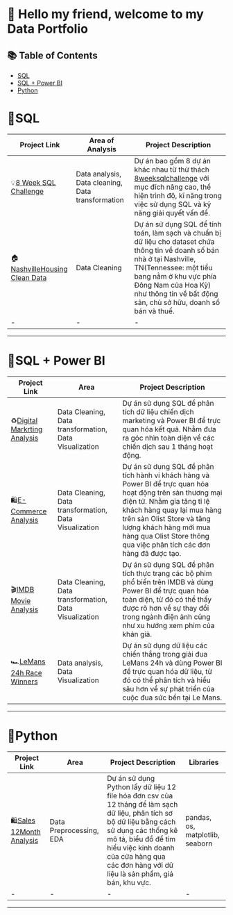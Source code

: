 # 🧠 Hello my friend, welcome to my Data Portfolio


## 📚 Table of Contents
- [SQL](#sql) 
- [SQL + Power BI](#sql--power-bi)
- [Python](#python)

#


# 📍SQL

| Project Link | Area of Analysis | Project Description | 
|---|---|---|
| 💡[8 Week SQL Challenge](https://github.com/Sniper116/-8-Week-SQL-Challenge) | Data analysis, Data cleaning, Data transformation | Dự án bao gồm 8 dự án khác nhau  từ thử thách [8weeksqlchallenge](https://8weeksqlchallenge.com/) với mục đích nâng cao, thể hiện trình độ, kĩ năng trong việc sử dụng SQL và kỹ năng giải quyết vấn đề. | 
| 🏠[NashvilleHousing Clean Data](https://github.com/Sniper116/NashvilleHousing-CleanData) | Data Cleaning | Dự án sử dụng SQL để tính toán, làm sạch và chuẩn bị dữ liệu cho dataset chứa thông tin về doanh số bán nhà ở tại Nashville, TN(Tennessee: một tiểu bang nằm ở khu vực phía Đông Nam của Hoa Kỳ) như thông tin về bất động sản, chủ sở hữu, doanh số bán và thuế. | 
| - | - | - |  

***

# 📍SQL + Power BI

| Project Link | Area | Project Description |
|---|---|---|
| ♻️[Digital Markrting Analysis](https://github.com/Sniper116/Digital-Marketing-Analysis) | Data Cleaning, Data transformation, Data Visualization | Dự án sử dụng SQL để phân tích dữ liệu chiến dịch marketing và Power BI để trực quan hóa kết quả. Nhằm đưa ra góc nhìn toàn diện về các chiến dịch sau 1 tháng hoạt động. |
| 🛍[E-Commerce Analysis](https://github.com/Sniper116/E-Commerce-Analysis) | Data Cleaning, Data transformation, Data Visualization | Dự án sử dụng SQL để phân tích hành vi khách hàng và Power BI để trực quan hóa hoạt động trên sàn thương mại điện tử. Nhằm gia tăng tỉ lệ khách hàng quay lại mua hàng trên sàn Olist Store và tăng lượng khách hàng mới mua hàng qua Olist Store thông qua việc phân tích các đơn hàng đã được tạo. |
| 🎬[IMDB Movie Analysis](https://github.com/Sniper116/IMDB-Movie-Analysis) | Data Cleaning, Data transformation, Data Visualization | Dự án sử dụng SQL để phân tích thực trạng các bộ phim phổ biến trên IMDB và dùng Power BI để trực quan hóa toàn diện, từ đó có thể thấy được rõ hơn về sự thay đổi trong ngành điện ảnh cũng như xu hướng xem phim của khán giả. |
| 🏎[LeMans 24h Race Winners](https://github.com/Sniper116/LeMans24h-Race-Winners) | Data analysis, Data Visualization | Dự án sử dụng dữ liệu các chiến thắng trong giải đua LeMans 24h và dùng Power BI để trực quan hóa dữ liệu, từ đó có thể phân tích và hiểu sâu hơn về sự phát triển của cuộc đua sức bền tại Le Mans. |

***

# 📍Python

| Project Link | Area | Project Description | Libraries |    
|---|---|---|---|
| 🛍[Sales 12Month Analysis](https://github.com/Sniper116/Sales-12Month-Analysis) | Data Preprocessing, EDA | Dự án sử dụng Python lấy dữ liệu 12 file hóa đơn csv của 12 tháng để làm sạch dữ liệu, phân tích sơ bộ dữ liệu bằng cách sử dụng các thống kê mô tả, biểu đồ để tìm hiểu việc kinh doanh của cửa hàng qua các đơn hàng với dữ liệu là sản phẩm, giá bán, khu vực. | pandas, os, matplotlib, seaborn | 
| - | - | - | - | 

***
